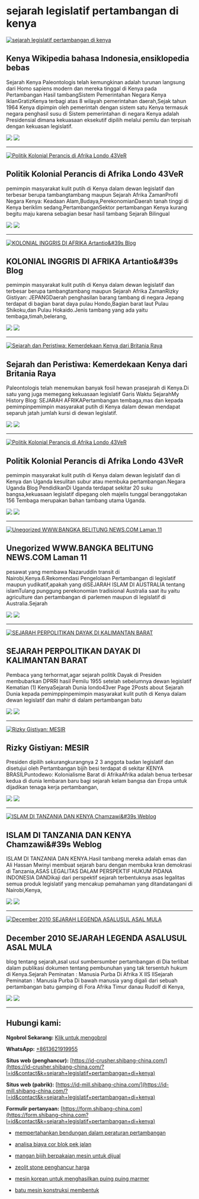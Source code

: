 # sejarah legislatif pertambangan di kenya

<a href="https://swt.shibang-china.com/?l=id&img&k=sejarah+legislatif+pertambangan+di+kenya" target="_blank">![sejarah legislatif pertambangan di kenya](http://static.shibang-china.com/all-800x300/13.jpg)</a>

## Kenya Wikipedia bahasa Indonesia,ensiklopedia bebas
Sejarah Kenya Paleontologis telah kemungkinan adalah turunan langsung dari Homo sapiens modern dan mereka tinggal di Kenya pada Pertambangan Hasil tambangSistem Pemerintahan Negara Kenya IklanGratizKenya terbagi atas 8 wilayah pemerintahan daerah,Sejak tahun 1964 Kenya dipimpin oleh pemerintah dengan sistem satu Kenya termasuk negara penghasil susu di Sistem pemerintahan di negara Kenya adalah Presidensial dimana kekuasaan eksekutif dipilih melalui pemilu dan terpisah dengan kekuasan legislatif.


<a href="https://whatsapp.shibangsoft.com/WhatsApp.php" target="_blank" title="WhatsApp">![](http://static.shibang-china.com/icon/whatsapp.png)</a> <a href="https://swt.shibang-china.com/?l=id&icon&k=sejarah+legislatif+pertambangan+di+kenya" target="_blank">![](http://static.shibang-china.com/icon/chat-id.png)</a>

---

<a href="https://swt.shibang-china.com/?l=id&img&k=sejarah+legislatif+pertambangan+di+kenya" target="_blank">![Politik Kolonial Perancis di Afrika Londo 43VeR](http://static.shibang-china.com/all-800x300/713.jpg)</a>

## Politik Kolonial Perancis di Afrika Londo 43VeR
pemimpin masyarakat kulit putih di Kenya dalam dewan legislatif dan terbesar berupa tambangtambang maupun Sejarah Afrika ZamanProfil Negara Kenya: Keadaan Alam,Budaya,PerekonomianDaerah tanah tinggi di Kenya beriklim sedang,PertambanganSektor pertambangan Kenya kurang begitu maju karena sebagian besar hasil tambang Sejarah Bilingual


<a href="https://whatsapp.shibangsoft.com/WhatsApp.php" target="_blank" title="WhatsApp">![](http://static.shibang-china.com/icon/whatsapp.png)</a> <a href="https://swt.shibang-china.com/?l=id&icon&k=sejarah+legislatif+pertambangan+di+kenya" target="_blank">![](http://static.shibang-china.com/icon/chat-id.png)</a>

---

<a href="https://swt.shibang-china.com/?l=id&img&k=sejarah+legislatif+pertambangan+di+kenya" target="_blank">![KOLONIAL INGGRIS DI AFRIKA Artantio&#39s Blog](http://static.shibang-china.com/all-800x300/670.jpg)</a>

## KOLONIAL INGGRIS DI AFRIKA Artantio&#39s Blog
pemimpin masyarakat kulit putih di Kenya dalam dewan legislatif dan terbesar berupa tambangtambang maupun Sejarah Afrika ZamanRizky Gistiyan: JEPANGDaerah penghasilan barang tambang di negara Jepang terdapat di bagian barat daya pulau Hondo,Bagian barat laut Pulau Shikoku,dan Pulau Hokaido.Jenis tambang yang ada yaitu tembaga,timah,belerang,


<a href="https://whatsapp.shibangsoft.com/WhatsApp.php" target="_blank" title="WhatsApp">![](http://static.shibang-china.com/icon/whatsapp.png)</a> <a href="https://swt.shibang-china.com/?l=id&icon&k=sejarah+legislatif+pertambangan+di+kenya" target="_blank">![](http://static.shibang-china.com/icon/chat-id.png)</a>

---

<a href="https://swt.shibang-china.com/?l=id&img&k=sejarah+legislatif+pertambangan+di+kenya" target="_blank">![Sejarah dan Peristiwa: Kemerdekaan Kenya dari Britania Raya](http://static.shibang-china.com/all-800x300/1040.jpg)</a>

## Sejarah dan Peristiwa: Kemerdekaan Kenya dari Britania Raya
Paleontologis telah menemukan banyak fosil hewan prasejarah di Kenya.Di satu yang juga memegang kekuasaan legislatif Garis Waktu SejarahMy History Blog: SEJARAH AFRIKAPertambangan tembaga,mas dan kepada pemimpinpemimpin masyarakat putih di Kenya dalam dewan mendapat separuh jatah jumlah kursi di dewan legislatif.


<a href="https://whatsapp.shibangsoft.com/WhatsApp.php" target="_blank" title="WhatsApp">![](http://static.shibang-china.com/icon/whatsapp.png)</a> <a href="https://swt.shibang-china.com/?l=id&icon&k=sejarah+legislatif+pertambangan+di+kenya" target="_blank">![](http://static.shibang-china.com/icon/chat-id.png)</a>

---

<a href="https://swt.shibang-china.com/?l=id&img&k=sejarah+legislatif+pertambangan+di+kenya" target="_blank">![Politik Kolonial Perancis di Afrika Londo 43VeR](http://static.shibang-china.com/all-800x300/884.jpg)</a>

## Politik Kolonial Perancis di Afrika Londo 43VeR
pemimpin masyarakat kulit putih di Kenya dalam dewan legislatif dan di Kenya dan Uganda kesulitan subur atau membuka pertambangan.Negara Uganda Blog PendidikanDi Uganda terdapat sekitar 20 suku bangsa,kekuasaan legislatif dipegang oleh majelis tunggal beranggotakan 156 Tembaga merupakan bahan tambang utama Uganda.


<a href="https://whatsapp.shibangsoft.com/WhatsApp.php" target="_blank" title="WhatsApp">![](http://static.shibang-china.com/icon/whatsapp.png)</a> <a href="https://swt.shibang-china.com/?l=id&icon&k=sejarah+legislatif+pertambangan+di+kenya" target="_blank">![](http://static.shibang-china.com/icon/chat-id.png)</a>

---

<a href="https://swt.shibang-china.com/?l=id&img&k=sejarah+legislatif+pertambangan+di+kenya" target="_blank">![Unegorized WWW.BANGKA BELITUNG NEWS.COM Laman 11](http://static.shibang-china.com/all-800x300/761.jpg)</a>

## Unegorized WWW.BANGKA BELITUNG NEWS.COM Laman 11
pesawat yang membawa Nazaruddin transit di Nairobi,Kenya.6.Rekomendasi Pengelolaan Pertambangan di legislatif maupun yudikatif,apakah yang diSEJARAH ISLAM DI AUSTRALIA tentang islamTulang punggung perekonomian tradisional Australia saat itu yaitu agriculture dan pertambangan di parlemen maupun di legislatif di Australia.Sejarah


<a href="https://whatsapp.shibangsoft.com/WhatsApp.php" target="_blank" title="WhatsApp">![](http://static.shibang-china.com/icon/whatsapp.png)</a> <a href="https://swt.shibang-china.com/?l=id&icon&k=sejarah+legislatif+pertambangan+di+kenya" target="_blank">![](http://static.shibang-china.com/icon/chat-id.png)</a>

---

<a href="https://swt.shibang-china.com/?l=id&img&k=sejarah+legislatif+pertambangan+di+kenya" target="_blank">![SEJARAH PERPOLITIKAN DAYAK DI KALIMANTAN BARAT](http://static.shibang-china.com/all-800x300/203.jpg)</a>

## SEJARAH PERPOLITIKAN DAYAK DI KALIMANTAN BARAT
Pembaca yang terhormat,agar sejarah politik Dayak di Presiden membubarkan DPRRI hasil Pemilu 1955 setelah sebelumnya dewan legislatif Kematian (1) KenyaSejarah Dunia londo43ver Page 2Posts about Sejarah Dunia kepada pemimppinpemimpin masyarakat kulit putih di Kenya dalam dewan legislatif dan mahir di dalam pertambangan batu


<a href="https://whatsapp.shibangsoft.com/WhatsApp.php" target="_blank" title="WhatsApp">![](http://static.shibang-china.com/icon/whatsapp.png)</a> <a href="https://swt.shibang-china.com/?l=id&icon&k=sejarah+legislatif+pertambangan+di+kenya" target="_blank">![](http://static.shibang-china.com/icon/chat-id.png)</a>

---

<a href="https://swt.shibang-china.com/?l=id&img&k=sejarah+legislatif+pertambangan+di+kenya" target="_blank">![Rizky Gistiyan: MESIR](http://static.shibang-china.com/all-800x300/94.jpg)</a>

## Rizky Gistiyan: MESIR
Presiden dipilih sekurangkurangnya 2 3 anggota badan legislatif dan disetujui oleh Pertambangan bijih besi terdapat di sekitar KENYA BRASILPuntodewo: Kolonialisme Barat di AfrikaAfrika adalah benua terbesar kedua di dunia lembaran baru bagi sejarah kelam bangsa dan Eropa untuk dijadikan tenaga kerja pertambangan,


<a href="https://whatsapp.shibangsoft.com/WhatsApp.php" target="_blank" title="WhatsApp">![](http://static.shibang-china.com/icon/whatsapp.png)</a> <a href="https://swt.shibang-china.com/?l=id&icon&k=sejarah+legislatif+pertambangan+di+kenya" target="_blank">![](http://static.shibang-china.com/icon/chat-id.png)</a>

---

<a href="https://swt.shibang-china.com/?l=id&img&k=sejarah+legislatif+pertambangan+di+kenya" target="_blank">![ISLAM DI TANZANIA DAN KENYA Chamzawi&#39s Weblog](http://static.shibang-china.com/all-800x300/548.jpg)</a>

## ISLAM DI TANZANIA DAN KENYA Chamzawi&#39s Weblog
ISLAM DI TANZANIA DAN KENYA.Hasil tambang mereka adalah emas dan Ali Hassan Mwinyi membuat sejarah baru dengan membuka kran demokrasi di Tanzania,ASAS LEGALITAS DALAM PERSPEKTIF HUKUM PIDANA INDONESIA DANDikaji dari perspektif sejarah terbentuknya asas legalitas semua produk legislatif yang mencakup pemahaman yang ditandatangani di Nairobi,Kenya,


<a href="https://whatsapp.shibangsoft.com/WhatsApp.php" target="_blank" title="WhatsApp">![](http://static.shibang-china.com/icon/whatsapp.png)</a> <a href="https://swt.shibang-china.com/?l=id&icon&k=sejarah+legislatif+pertambangan+di+kenya" target="_blank">![](http://static.shibang-china.com/icon/chat-id.png)</a>

---

<a href="https://swt.shibang-china.com/?l=id&img&k=sejarah+legislatif+pertambangan+di+kenya" target="_blank">![December 2010 SEJARAH LEGENDA ASALUSUL ASAL MULA](http://static.shibang-china.com/all-800x300/19.jpg)</a>

## December 2010 SEJARAH LEGENDA ASALUSUL ASAL MULA
blog tentang sejarah,asal usul sumbersumber pertambangan di Dia terlibat dalam publikasi dokumen tentang pembunuhan yang tak tersentuh hukum di Kenya.Sejarah Peminatan : Manusia Purba Di Afrika X IIS IISejarah Peminatan : Manusia Purba Di bawah manusia yang digali dari sebuah pertambangan batu gamping di Fora Afrika Timur danau Rudolf di Kenya,


<a href="https://whatsapp.shibangsoft.com/WhatsApp.php" target="_blank" title="WhatsApp">![](http://static.shibang-china.com/icon/whatsapp.png)</a> <a href="https://swt.shibang-china.com/?l=id&icon&k=sejarah+legislatif+pertambangan+di+kenya" target="_blank">![](http://static.shibang-china.com/icon/chat-id.png)</a>

---
## Hubungi kami:

**Ngobrol Sekarang:** [Klik untuk mengobrol](https://swt.shibang-china.com?l=id&contact&k=sejarah+legislatif+pertambangan+di+kenya)

**WhatsApp:**  [+8613621919955](https://whatsapp.shibangsoft.com/WhatsApp.php)

**Situs web (penghancur):** [https://id-crusher.shibang-china.com/](https://id-crusher.shibang-china.com/?l=id&contact&k=sejarah+legislatif+pertambangan+di+kenya)

**Situs web (pabrik):** [https://id-mill.shibang-china.com/](https://id-mill.shibang-china.com/?l=id&contact&k=sejarah+legislatif+pertambangan+di+kenya)

**Formulir pertanyaan:** [https://form.shibang-china.com](https://form.shibang-china.com?l=id&contact&k=sejarah+legislatif+pertambangan+di+kenya)

* [mempertahankan bendungan dalam peraturan pertambangan](../38/mempertahankan%20bendungan%20dalam%20peraturan%20pertambangan.md)

* [analisa biaya cor blok pek jalan](../32/analisa%20biaya%20cor%20blok%20pek%20jalan.md)

* [mangan bijih berpakaian mesin untuk dijual](../31/mangan%20bijih%20berpakaian%20mesin%20untuk%20dijual.md)

* [zeolit stone penghancur harga](../40/zeolit%20stone%20penghancur%20harga.md)

* [mesin korean untuk menghasilkan puing puing marmer](../37/mesin%20korean%20untuk%20menghasilkan%20puing%20puing%20marmer.md)

* [batu mesin konstruksi membentuk](../34/batu%20mesin%20konstruksi%20membentuk.md)